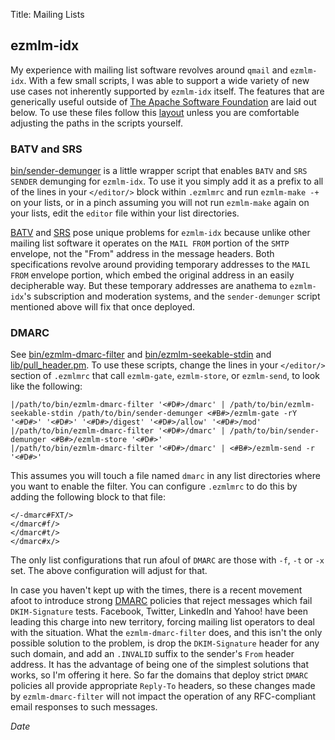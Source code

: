 Title: Mailing Lists

## ezmlm-idx

My experience with mailing list software revolves around `qmail` and `ezmlm-idx`.
With a few small scripts, I was able to support a wide variety of new use cases
not inherently supported by `ezmlm-idx` itself.  The features that are generically
useful outside of [The Apache Software Foundation](http://www.apache.org) are
laid out below.  To use these files follow this [layout](files/) unless you
are comfortable adjusting the paths in the scripts yourself.


### BATV and SRS

[bin/sender-demunger](files/bin/sender-demunger) is a little wrapper script that
enables `BATV` and `SRS` `SENDER` demunging for `ezmlm-idx`.  To use it you simply
add it as a prefix to all of the lines in your `</editor/>` block within `.ezmlmrc` and
run `ezmlm-make -+` on your lists, or in a pinch assuming you will not run `ezmlm-make`
again on your lists, edit the `editor` file within your list directories.

[BATV](http://en.wikipedia.org/wiki/Bounce_Address_Tag_Validation) and 
[SRS](http://en.wikipedia.org/wiki/Sender_Rewriting_Scheme) pose unique problems
for `ezmlm-idx` because unlike other mailing list software it operates on the 
`MAIL FROM` portion of the `SMTP` envelope, not the "From" address in the message headers.
Both specifications revolve around providing temporary addresses to the `MAIL FROM`
envelope portion, which embed the original address in an easily decipherable way.  But
these temporary addresses are anathema to `ezmlm-idx`'s subscription and moderation systems,
and the `sender-demunger` script mentioned above will fix that once deployed.

### DMARC

See [bin/ezmlm-dmarc-filter](files/bin/ezmlm-dmarc-filter) and
[bin/ezmlm-seekable-stdin](files/bin/ezmlm-seekable-stdin) and
[lib/pull_header.pm](files/lib/pull_header.pm).  To use these scripts,
change the lines in your `</editor/>` section of `.ezmlmrc` that
call `ezmlm-gate`, `ezmlm-store`, or `ezmlm-send`, to look like the following:

    |/path/to/bin/ezmlm-dmarc-filter '<#D#>/dmarc' | /path/to/bin/ezmlm-seekable-stdin /path/to/bin/sender-demunger <#B#>/ezmlm-gate -rY '<#D#>' '<#D#>' '<#D#>/digest' '<#D#>/allow' '<#D#>/mod'
    |/path/to/bin/ezmlm-dmarc-filter '<#D#>/dmarc' | /path/to/bin/sender-demunger <#B#>/ezmlm-store '<#D#>'
    |/path/to/bin/ezmlm-dmarc-filter '<#D#>/dmarc' | <#B#>/ezmlm-send -r '<#D#>'


This assumes you will touch a file named `dmarc` in any list directories where you want
to enable the filter.  You can configure `.ezmlmrc` to do this by adding the following block
to that file:

    </-dmarc#FXT/>
    </dmarc#f/>
    </dmarc#t/>
    </dmarc#x/>

The only list configurations that run afoul of `DMARC` are those with `-f`, `-t` or `-x` set.
The above configuration will adjust for that.

In case you haven't kept up with the times, there is a recent movement afoot to introduce
strong [DMARC](http://en.wikipedia.org/wiki/DMARC) policies that reject messages which
fail `DKIM-Signature` tests.  Facebook, Twitter, LinkedIn and Yahoo! have been leading this
charge into new territory, forcing mailing list operators to deal with the situation.
What the `ezmlm-dmarc-filter` does, and this isn't the only possible solution to the problem,
is drop the `DKIM-Signature` header for any such domain, and add an `.INVALID` suffix to the
sender's `From` header address.  It has the advantage of being one of the simplest solutions that
works, so I'm offering it here.  So far the domains that deploy strict `DMARC` policies all
provide appropriate `Reply-To` headers, so these changes made by `ezmlm-dmarc-filter` will
not impact the operation of any RFC-compliant email responses to such messages.

$Date$
